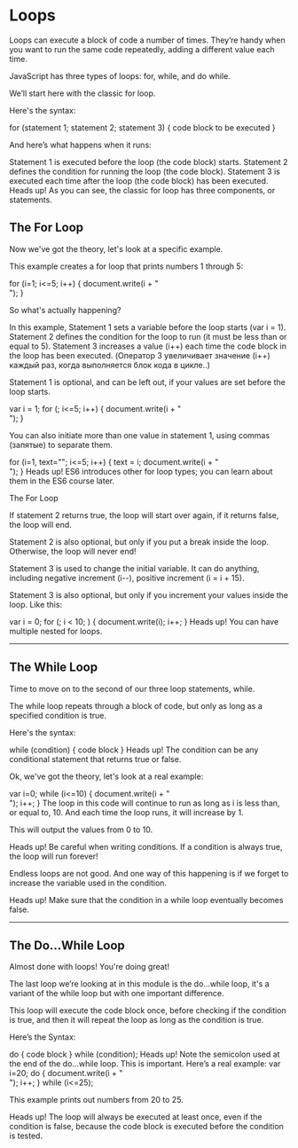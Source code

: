 # Loops #

Loops can execute a block of code a number of times. They’re handy when you want to run the same code repeatedly, adding a different value each time.

JavaScript has three types of loops: for, while, and do while.

We’ll start here with the classic for loop.

Here's the syntax:

for (statement 1; statement 2; statement 3) { 
code block to be executed 
}

And here’s what happens when it runs:

Statement 1 is executed before the loop (the code block) starts.
Statement 2 defines the condition for running the loop (the code block).
Statement 3 is executed each time after the loop (the code block) has been executed.
Heads up!
As you can see, the classic for loop has three components, or statements.

## The For Loop ##

Now we've got the theory, let's look at a specific example.

This example creates a for loop that prints numbers 1 through 5:

for (i=1; i<=5; i++) { 
document.write(i + "<br />"); 
}

So what's actually happening?

In this example, Statement 1 sets a variable before the loop starts (var i = 1).
Statement 2 defines the condition for the loop to run (it must be less than or equal to 5).
Statement 3 increases a value (i++) each time the code block in the loop has been executed. (Оператор 3 увеличивает значение (i++) каждый раз, когда выполняется блок кода в цикле..)

Statement 1 is optional, and can be left out, if your values are set before the loop starts.

var i = 1; 
for (; i<=5; i++) { 
document.write(i + "<br />"); 
}

You can also initiate more than one value in statement 1, using commas (запятые) to separate them.

for (i=1, text=""; i<=5; i++) { 
text = i; 
document.write(i + "<br />"); 
}
Heads up!
ES6 introduces other for loop types; you can learn about them in the ES6 course later.

The For Loop

If statement 2 returns true, the loop will start over again, if it returns false, the loop will end.

Statement 2 is also optional, but only if you put a break inside the loop. Otherwise, the loop will never end!

Statement 3 is used to change the initial variable. It can do anything, including negative increment (i--), positive increment (i = i + 15).

Statement 3 is also optional, but only if you increment your values inside the loop. Like this:

var i = 0; 
for (; i < 10; ) { 
document.write(i); 
i++; 
}
Heads up!
You can have multiple nested for loops.

---
## The While Loop ##

Time to move on to the second of our three loop statements, while.

The while loop repeats through a block of code, but only as long as a specified condition is true.

Here's the syntax:

while (condition) { 
code block 
}
Heads up!
The condition can be any conditional statement that returns true or false.

Ok, we've got the theory, let's look at a real example:

var i=0; 
while (i<=10) { 
document.write(i + "<br />"); 
i++; 
}
The loop in this code will continue to run as long as i is less than, or equal to, 10. And each time the loop runs, it will increase by 1.

This will output the values from 0 to 10.

Heads up!
Be careful when writing conditions. If a condition is always true, the loop will run forever!

Endless loops are not good. And one way of this happening is if we forget to increase the variable used in the condition.

Heads up!
Make sure that the condition in a while loop eventually becomes false.

---
## The Do...While Loop ##

Almost done with loops! You're doing great!

The last loop we’re looking at in this module is the do...while loop, it's a variant of the while loop but with one important difference.

This loop will execute the code block once, before checking if the condition is true, and then it will repeat the loop as long as the condition is true.

Here’s the Syntax:

do { 
code block 
} 
while (condition);
Heads up!
Note the semicolon used at the end of the do...while loop. This is important.
Here’s a real example:
var i=20; 
do { 
document.write(i + "<br />"); 
i++; 
} 
while (i<=25); 

This example prints out numbers from 20 to 25.

Heads up!
The loop will always be executed at least once, even if the condition is false, because the code block is executed before the condition is tested.

